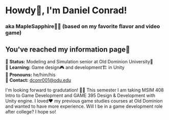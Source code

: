 # Howdy🤠, I'm Daniel Conrad!
### aka MapleSapphire🍁💎 (based on my favorite flavor and video game)

## You've reached my information page📰

🚨 **Status:** Modeling and Simulation senior at Old Dominion University🏫\
🌱 **Learning:** Game design🎮 and development🏗️ in Unity\
🧔 **Pronouns:** he/him/his\
📧 **Contact:** dconr001@odu.edu

I'm looking forward to gradutation! :man_student: This semester I am taking MSIM 408 Intro to Game Development and GAME 395 Design & Development with Unity engine. I loved❤️ my previous game studies courses at Old Dominion and wanted to have more experience. Will I be in a game development role after college? I hope so!
